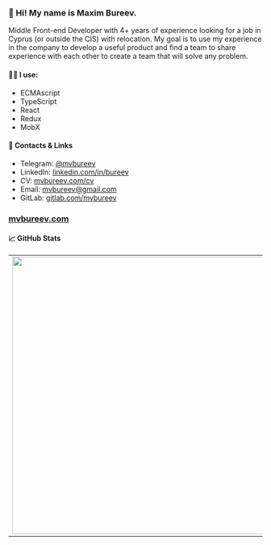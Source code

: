 ### 👋 Hi! My name is Maxim Bureev.

Middle Front-end Developer with 4+ years of experience looking for a job in Cyprus (or outside the CIS) with relocation.
My goal is to use my experience in the company to develop a useful product and find a team to share experience with each other to create a team that will solve any problem.

#### 🧑‍💻 I use:
- ECMAscript
- TypeScript
- React
- Redux
- MobX

#### 📣 Contacts & Links

* Telegram: [@mvbureev](https://t.me/mvbureev)
* LinkedIn: [linkedin.com/in/bureev](https://www.linkedin.com/in/bureev/)
* CV: [mvbureev.com/cv](https://mvbureev.com/public/Frontend_Bureev_CV.pdf)
* Email: mvbureev@gmail.com
* GitLab: [gitlab.com/mvbureev](https://gitlab.com/mvbureev)

### [mvbureev.com](https://mvbureev.com)


#### 📈 GitHub Stats
<p align="center">
  <table>
  <tr>
      <td><img width="550px" align="left" src="https://github-readme-stats.vercel.app/api?username=mvbureev&hide_border=true&count_private=true&layout=compact&hide_title=true&show_icons=true&theme=dark&icon_color=5194f0&bg_color=2E3239" /></td>
      <td><img width="550px" src="https://github-readme-stats.vercel.app/api/top-langs/?username=mvbureev&layout=compact&hide_border=true&hide_title=true&hide=java&theme=dark&icon_color=5194f0&bg_color=2E3239" /></td>
  </tr>
</table>
</p>
